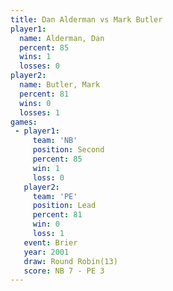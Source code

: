 ```yaml
---
title: Dan Alderman vs Mark Butler
player1:             
  name: Alderman, Dan
  percent: 85        
  wins: 1            
  losses: 0          
player2:             
  name: Butler, Mark 
  percent: 81        
  wins: 0            
  losses: 1          
games:
 - player1:          
     team: 'NB'      
     position: Second
     percent: 85     
     win: 1          
     loss: 0         
   player2:        
     team: 'PE'    
     position: Lead
     percent: 81   
     win: 0        
     loss: 1       
   event: Brier         
   year: 2001           
   draw: Round Robin(13)
   score: NB 7 - PE 3   
---
```

